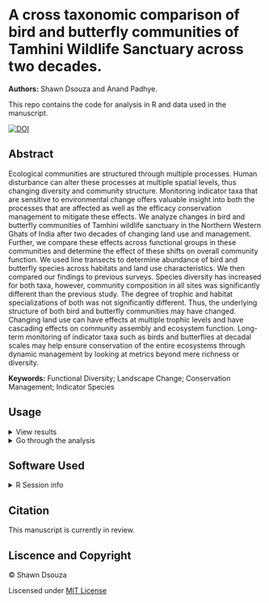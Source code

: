# A cross taxonomic comparison of bird and butterfly communities of Tamhini Wildlife Sanctuary across two decades.

**Authors:** Shawn Dsouza and Anand Padhye.

This repo contains the code for analysis in R and data used in the manuscript.

[![DOI](https://zenodo.org/badge/300211323.svg)](https://zenodo.org/badge/latestdoi/300211323)


## Abstract

Ecological communities are structured through multiple processes. Human disturbance can alter these processes at multiple spatial levels, thus changing diversity and community structure. Monitoring indicator taxa that are sensitive to environmental change offers valuable insight into both the processes that are affected as well as the efficacy conservation management to mitigate these effects. We analyze changes in bird and butterfly communities of Tamhini wildlife sanctuary in the Northern Western Ghats of India after two decades of changing land use and management. Further, we compare these effects across functional groups in these communities and determine the effect of these shifts on overall community function. We used line transects to determine abundance of bird and butterfly species across habitats and land use characteristics. We then compared our findings to previous surveys. Species diversity has increased for both taxa, however, community composition in all sites was significantly different than the previous study. The degree of trophic and habitat specializations of both was not significantly different. Thus, the underlying structure of both bird and butterfly communities may have changed. Changing land use can have effects at multiple trophic levels and have cascading effects on community assembly and ecosystem function. Long-term monitoring of indicator taxa such as birds and butterflies at decadal scales may help ensure conservation of the entire ecosystems through dynamic management by looking at metrics beyond mere richness or diversity.

**Keywords:** Functional Diversity; Landscape Change; Conservation Management; Indicator Species

## Usage

<details>
  <summary> View results </summary>
  
  The R markdown file is configured to out put an HTML document with the results of the analysis. Paste the following code in the terminal. 
  
  
  ```R
  rmarkdown::render(input = "Tamhini Manuscript.Rmd")
  ```
  *OR*
  
  Open the `Tamhini-Manuscript.html` file in chrome or any web browser.
  
  </details>
 
 <details>
  <summary>Go through the analysis</summary>
  
   - R markdown files are best viewed in the R studio IDE.
    
   - The repo can be cloned to your github or downloaded
   
   - Before working with the file locally a portable local environment can be activated to make sure you have all the dependencies by running the code below:
   
   ```R
   renv::activate()
   renv::restore()
   ```
    
   </details>
 
 ## Software Used
<details>
  <summary> R Session info </summary>
  
  ```R                      
 version  R version 4.1.0 (2021-05-18)
 os       Ubuntu 20.10              
 Platform x86_64-pc-linux-gnu (64-bit)        
 ui       RStudio                     
 language (EN)                        
 collate  English_India.1252          
 ctype    English_India.1252          
 tz       Asia/Calcutta               
 date     2020-05-23                  
  ```

  </details>
  
## Citation

This manuscript is currently in review. 

## Liscence and Copyright
 
 © Shawn Dsouza
 
Liscensed under [MIT License](LICENSE)
